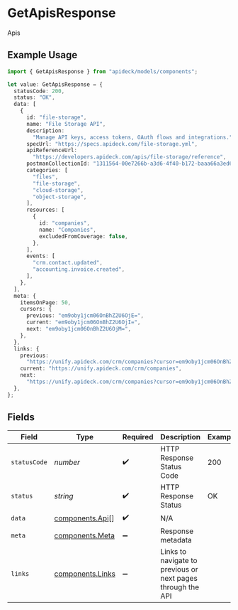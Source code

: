 # GetApisResponse

Apis

## Example Usage

```typescript
import { GetApisResponse } from "apideck/models/components";

let value: GetApisResponse = {
  statusCode: 200,
  status: "OK",
  data: [
    {
      id: "file-storage",
      name: "File Storage API",
      description:
        "Manage API keys, access tokens, OAuth flows and integrations.",
      specUrl: "https://specs.apideck.com/file-storage.yml",
      apiReferenceUrl:
        "https://developers.apideck.com/apis/file-storage/reference",
      postmanCollectionId: "1311564-00e7266b-a3d6-4f40-b172-baaa66a3ed6f",
      categories: [
        "files",
        "file-storage",
        "cloud-storage",
        "object-storage",
      ],
      resources: [
        {
          id: "companies",
          name: "Companies",
          excludedFromCoverage: false,
        },
      ],
      events: [
        "crm.contact.updated",
        "accounting.invoice.created",
      ],
    },
  ],
  meta: {
    itemsOnPage: 50,
    cursors: {
      previous: "em9oby1jcm06OnBhZ2U6OjE=",
      current: "em9oby1jcm06OnBhZ2U6OjI=",
      next: "em9oby1jcm06OnBhZ2U6OjM=",
    },
  },
  links: {
    previous:
      "https://unify.apideck.com/crm/companies?cursor=em9oby1jcm06OnBhZ2U6OjE%3D",
    current: "https://unify.apideck.com/crm/companies",
    next:
      "https://unify.apideck.com/crm/companies?cursor=em9oby1jcm06OnBhZ2U6OjM",
  },
};
```

## Fields

| Field                                                       | Type                                                        | Required                                                    | Description                                                 | Example                                                     |
| ----------------------------------------------------------- | ----------------------------------------------------------- | ----------------------------------------------------------- | ----------------------------------------------------------- | ----------------------------------------------------------- |
| `statusCode`                                                | *number*                                                    | :heavy_check_mark:                                          | HTTP Response Status Code                                   | 200                                                         |
| `status`                                                    | *string*                                                    | :heavy_check_mark:                                          | HTTP Response Status                                        | OK                                                          |
| `data`                                                      | [components.Api](../../models/components/api.md)[]          | :heavy_check_mark:                                          | N/A                                                         |                                                             |
| `meta`                                                      | [components.Meta](../../models/components/meta.md)          | :heavy_minus_sign:                                          | Response metadata                                           |                                                             |
| `links`                                                     | [components.Links](../../models/components/links.md)        | :heavy_minus_sign:                                          | Links to navigate to previous or next pages through the API |                                                             |